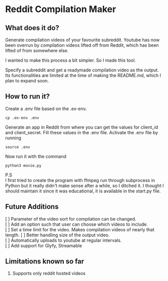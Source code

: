 # Reddit Compilation Maker

## What does it do?

Generate compilation videos of your favourite subreddit. Youtube has now been overrun by compilation videos lifted off from Reddit, which has been lifted of from somewhere else. 

I wanted to make this process a bit simpler. So I made this tool.

Specify a subreddit and get a readymade compilation video as the output. Its functionalities are limited at the time of making the README.md, which I plan to expand soon.

## How to run it?

Create a .env file based on the .ex-env.

```
cp .ex-env .env
```

Generate an app in Reddit from where you can get the values for client_id and client_secret. Fill these values in the .env file. Activate the .env file by running 

```
source .env
```

Now run it with the command

```
python3 movie.py
```

P.S   
I first tried to create the program with ffmpeg run through subprocess in Python but it really didn't make sense after a while, so I ditched it. I thought I should maintain it since it was educational, it is available in the start.py file.

## Future Additions
[ ] Parameter of the video sort for compilation can be changed.  
[ ] Add an option such that user can choose which videos to include.  
[ ] Set a time limit for the video. Makes compilation videos of nearly that length. 
[ ] Better handling size of the output video.  
[ ] Automatically uploads to youtube at regular intervals.  
[ ] Add support for Glyfy, Streamable  

## Limitations known so far

1. Supports only reddit hosted videos  
